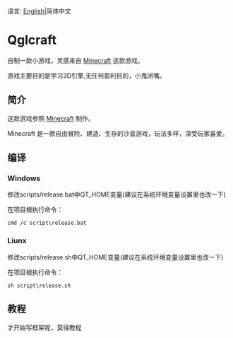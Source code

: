 语言: <a href="/README.md">English</a>|简体中文

# Qglcraft
自制一款小游戏，灵感来自 <a href="https://www.minecraft.net/">Minecraft</a> 这款游戏。

游戏主要目的是学习3D引擎,无任何盈利目的，小鬼闭嘴。

## 简介
这款游戏参照 <a href="https://www.minecraft.net/">Minecraft</a> 制作。

Minecraft 是一款自由冒险、建造、生存的沙盒游戏，玩法多样，深受玩家喜爱。

## 编译
### Windows
修改scripts/release.bat中QT_HOME变量(建议在系统环境变量设置里也改一下)

在项目根执行命令：

```
cmd /c script\release.bat
```

### Liunx
修改scripts/release.sh中QT_HOME变量(建议在系统环境变量设置里也改一下)

在项目根执行命令：

```
sh script\release.sh
```

## 教程
才开始写框架呢，莫得教程